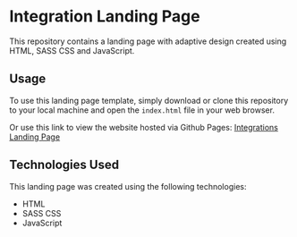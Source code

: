 # Integration Landing Page

This repository contains a landing page with adaptive design created using HTML, SASS CSS and JavaScript.

## Usage

To use this landing page template, simply download or clone this repository to your local machine and open the `index.html` file in your web browser.

Or use this link to view the website hosted via Github Pages: [Integrations Landing Page](https://lenifraud.github.io/integration-landing/)

## Technologies Used

This landing page was created using the following technologies:

- HTML
- SASS CSS
- JavaScript
